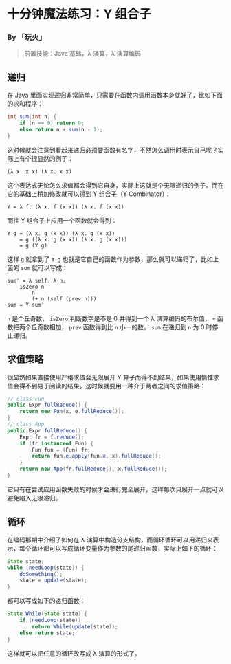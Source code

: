 # 十分钟魔法练习：Y 组合子

### By 「玩火」

> 前置技能：Java 基础，λ 演算，λ 演算编码

## 递归

在 Java 里面实现递归非常简单，只需要在函数内调用函数本身就好了，比如下面的求和程序：

```java
int sum(int n) {
    if (n == 0) return 0;
    else return n + sum(n - 1);
}
```

这时候就会注意到看起来递归必须要函数有名字，不然怎么调用时表示自己呢？实际上有个很显然的例子：

```
(λ x. x x) (λ x. x x)
```

这个表达式无论怎么求值都会得到它自身，实际上这就是个无限递归的例子。而在它的基础上稍加修改就可以得到 Y 组合子（Y Combinator）：

```
Y = λ f. (λ x. f (x x)) (λ x. f (x x))
```

而往 Y 组合子上应用一个函数就会得到：

```
Y g = (λ x. g (x x)) (λ x. g (x x))
    = g ((λ x. g (x x)) (λ x. g (x x)))
    = g (Y g)
```

这样 `g` 就拿到了 `Y g` 也就是它自己的函数作为参数，那么就可以递归了，比如上面的 `sum` 就可以写成：

```
sum' = λ self. λ n.
	isZero n
		n
		(+ n (self (prev n)))
sum = Y sum'
```

`n` 是个丘奇数， `isZero` 判断数字是不是 0 并得到一个 λ 演算编码的布尔值， `+` 函数把两个丘奇数相加， `prev` 函数得到比 `n` 小一的数。 `sum` 在递归到 `n` 为 0 时停止递归。

## 求值策略

很显然如果直接使用严格求值会无限展开 Y 算子而得不到结果，如果使用惰性求值会得不到易于阅读的结果。这时候就要用一种介于两者之间的求值策略：

```java
// class Fun
public Expr fullReduce() {
    return new Fun(x, e.fullReduce());
}
// class App
public Expr fullReduce() {
    Expr fr = f.reduce();
    if (fr instanceof Fun) {
        Fun fun = (Fun) fr;
        return fun.e.apply(fun.x, x).fullReduce();
    }
    return new App(fr.fullReduce(), x.fullReduce());
}
```

它只有在尝试应用函数失败的时候才会进行完全展开，这样每次只展开一点就可以避免陷入无限递归。

## 循环

在编码那期中介绍了如何在 λ 演算中构造分支结构，而循环循环可以用递归来表示，每个循环都可以写成循环变量作为参数的尾递归函数，实际上如下的循环：

```java
State state;
while (needLoop(state)) {
    doSomething();
    state = update(state);
}
```

都可以写成如下的递归函数：

```java
State While(State state) {
    if (needLoop(state)) 
        return While(update(state));
    else return state;
}
```

这样就可以把任意的循环改写成 λ 演算的形式了。

